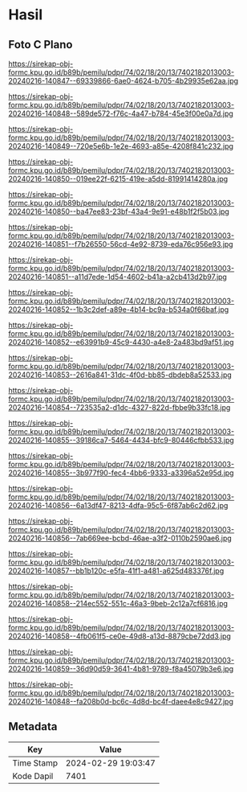 # Hasil

## Foto C Plano

https://sirekap-obj-formc.kpu.go.id/b89b/pemilu/pdpr/74/02/18/20/13/7402182013003-20240216-140847--69339866-6ae0-4624-b705-4b29935e62aa.jpg

https://sirekap-obj-formc.kpu.go.id/b89b/pemilu/pdpr/74/02/18/20/13/7402182013003-20240216-140848--589de572-f76c-4a47-b784-45e3f00e0a7d.jpg

https://sirekap-obj-formc.kpu.go.id/b89b/pemilu/pdpr/74/02/18/20/13/7402182013003-20240216-140849--720e5e6b-1e2e-4693-a85e-4208f841c232.jpg

https://sirekap-obj-formc.kpu.go.id/b89b/pemilu/pdpr/74/02/18/20/13/7402182013003-20240216-140850--019ee22f-6215-419e-a5dd-81991414280a.jpg

https://sirekap-obj-formc.kpu.go.id/b89b/pemilu/pdpr/74/02/18/20/13/7402182013003-20240216-140850--ba47ee83-23bf-43a4-9e91-e48b1f2f5b03.jpg

https://sirekap-obj-formc.kpu.go.id/b89b/pemilu/pdpr/74/02/18/20/13/7402182013003-20240216-140851--f7b26550-56cd-4e92-8739-eda76c956e93.jpg

https://sirekap-obj-formc.kpu.go.id/b89b/pemilu/pdpr/74/02/18/20/13/7402182013003-20240216-140851--a11d7ede-1d54-4602-b41a-a2cb413d2b97.jpg

https://sirekap-obj-formc.kpu.go.id/b89b/pemilu/pdpr/74/02/18/20/13/7402182013003-20240216-140852--1b3c2def-a89e-4b14-bc9a-b534a0f66baf.jpg

https://sirekap-obj-formc.kpu.go.id/b89b/pemilu/pdpr/74/02/18/20/13/7402182013003-20240216-140852--e63991b9-45c9-4430-a4e8-2a483bd9af51.jpg

https://sirekap-obj-formc.kpu.go.id/b89b/pemilu/pdpr/74/02/18/20/13/7402182013003-20240216-140853--2616a841-31dc-4f0d-bb85-dbdeb8a52533.jpg

https://sirekap-obj-formc.kpu.go.id/b89b/pemilu/pdpr/74/02/18/20/13/7402182013003-20240216-140854--723535a2-d1dc-4327-822d-fbbe9b33fc18.jpg

https://sirekap-obj-formc.kpu.go.id/b89b/pemilu/pdpr/74/02/18/20/13/7402182013003-20240216-140855--39186ca7-5464-4434-bfc9-80446cfbb533.jpg

https://sirekap-obj-formc.kpu.go.id/b89b/pemilu/pdpr/74/02/18/20/13/7402182013003-20240216-140855--3b977f90-fec4-4bb6-9333-a3396a52e95d.jpg

https://sirekap-obj-formc.kpu.go.id/b89b/pemilu/pdpr/74/02/18/20/13/7402182013003-20240216-140856--6a13df47-8213-4dfa-95c5-6f87ab6c2d62.jpg

https://sirekap-obj-formc.kpu.go.id/b89b/pemilu/pdpr/74/02/18/20/13/7402182013003-20240216-140856--7ab669ee-bcbd-46ae-a3f2-0110b2590ae6.jpg

https://sirekap-obj-formc.kpu.go.id/b89b/pemilu/pdpr/74/02/18/20/13/7402182013003-20240216-140857--bb1b120c-e5fa-41f1-a481-a625d483376f.jpg

https://sirekap-obj-formc.kpu.go.id/b89b/pemilu/pdpr/74/02/18/20/13/7402182013003-20240216-140858--214ec552-551c-46a3-9beb-2c12a7cf6816.jpg

https://sirekap-obj-formc.kpu.go.id/b89b/pemilu/pdpr/74/02/18/20/13/7402182013003-20240216-140858--4fb061f5-ce0e-49d8-a13d-8879cbe72dd3.jpg

https://sirekap-obj-formc.kpu.go.id/b89b/pemilu/pdpr/74/02/18/20/13/7402182013003-20240216-140859--36d90d59-3641-4b81-9789-f8a45079b3e6.jpg

https://sirekap-obj-formc.kpu.go.id/b89b/pemilu/pdpr/74/02/18/20/13/7402182013003-20240216-140848--fa208b0d-bc6c-4d8d-bc4f-daee4e8c9427.jpg


## Metadata

| Key        | Value               |
| ---------- | ------------------- |
| Time Stamp | 2024-02-29 19:03:47 |
| Kode Dapil | 7401                |



